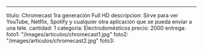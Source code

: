 ---
titulo: Chromecast 1ra generación Full HD
descripcion: Sirve para ver YouTube, Netflix, Spotify y cualquier otra aplicación
  que se pueda enviar a una tele.
cantidad: 1
categoria: Electrodomésticos
precio: 2000
entrega: 
foto1: "/images/articulos/chromecast1.jpg"
foto2: "/images/articulos/chromecast2.jpg"
foto3: 
